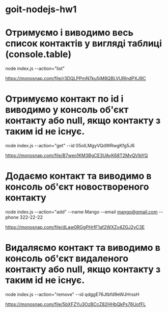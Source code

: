 # goit-nodejs-hw1

# Отримуємо і виводимо весь список контактів у вигляді таблиці (console.table)
node index.js --action="list"

https://monosnap.com/file/r3DQLPPmN7ku5jM8QBLVURlndPXJ9C

# Отримуємо контакт по id і виводимо у консоль об'єкт контакту або null, якщо контакту з таким id не існує.
node index.js --action="get" --id 05olLMgyVQdWRwgKfg5J6

https://monosnap.com/file/B7weo1KM3BgCE3UAvK68T2MvQVlbYQ

# Додаємо контакт та виводимо в консоль об'єкт новоствореного контакту
node index.js --action="add" --name Mango --email mango@gmail.com --phone 322-22-22

https://monosnap.com/file/dLaw0RGgPHrfF1af2WXZv4ZGJ2yC3E

# Видаляємо контакт та виводимо в консоль об'єкт видаленого контакту або null, якщо контакту з таким id не існує.
node index.js --action="remove" --id qdggE76Jtbfd9eWJHrssH

https://monosnap.com/file/5bXFZYu3OzBCcZ82HHbQkPs76UofFL